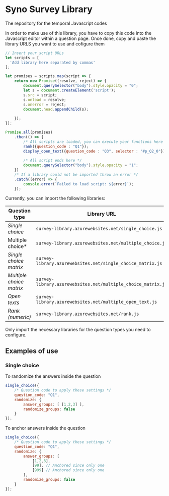 # Syno Survey Library

The repository for the temporal Javascript codes

In order to make use of this library, you have to copy this code into the Javascript editor within a question page.
Once done, copy and paste the library URLS you want to use and cofigure them

```javascript
// Insert your script URLs
let scripts = [
  'Add library here separated by commas' 
]; 

let promises = scripts.map(script => {
    return new Promise((resolve, reject) => {
        document.querySelector("body").style.opacity = "0";
        let s = document.createElement('script');
        s.src = script;
        s.onload = resolve;
        s.onerror = reject;
        document.head.appendChild(s);
        
    });
});

Promise.all(promises)
    .then(() => {
        /* All scripts are loaded, you can execute your functions here */
        rank({question_code : "Q1"});
        display_open_text({question_code : "Q3", selector : "#p_Q2_0"});
      
        /* All script ends here */
        document.querySelector("body").style.opacity = "1";
    })
    /* If a library could not be imported throw an error */
    .catch((error) => {
        console.error(`Failed to load script: ${error}`);
    });
```

Currently, you can import the following libraries:

| Question type | Library URL | 
| --------------|-------------|
| *Single choice* | `survey-library.azurewebsites.net/single_choice.js` |
| Multiple choice* | `survey-library.azurewebsites.net/multiple_choice.js` |
| *Single choice matrix* | `survey-library.azurewebsites.net/single_choice_matrix.js` |
| *Multiple choice matrix* | `survey-library.azurewebsites.net/multiple_choice_matrix.js` |
| *Open texts* | `survey-library.azurewebsites.net/multiple_open_text.js` |
| *Rank (numeric)* | `survey-library.azurewebsites.net/rank.js` |


Only import the necessary libraries for the question types you need to configure.

## Examples of use

### Single choice


To randomize the answers inside the question

```javascript
single_choice({
    /* Question code to apply these settings */
    question_code: "Q1",
    randomize: {
        answer_groups: [ [1,2,3] ],
        randomize_groups: false
    }
});
```

To anchor answers inside the question

```javascript
single_choice({
    /* Question code to apply these settings */
    question_code: "Q1",
    randomize: {
        answer_groups: [ 
            [1,2,3],
            [99], // Anchored since only one
            [999] // Anchored since only one
        ],
        randomize_groups: false
    }
});
```

